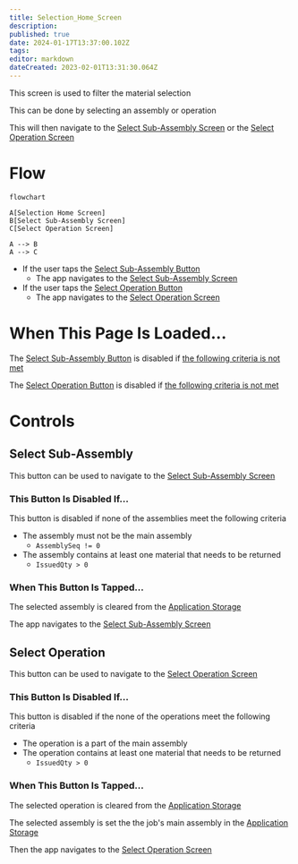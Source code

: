 ```yaml
---
title: Selection_Home_Screen
description: 
published: true
date: 2024-01-17T13:37:00.102Z
tags: 
editor: markdown
dateCreated: 2023-02-01T13:31:30.064Z
---
```


This screen is used to filter the material selection

This can be done by selecting an assembly or operation

This will then navigate to the [Select Sub-Assembly Screen](./Select_Sub-Assembly_Screen.md) or the [Select Operation Screen](./Select_Operation_Screen.md)


# Flow
```mermaid
flowchart

A[Selection Home Screen]
B[Select Sub-Assembly Screen]
C[Select Operation Screen]

A --> B
A --> C
```
- If the user taps the [Select Sub-Assembly Button](#select-sub-assembly)
	- The app navigates to the [Select Sub-Assembly Screen](./Select_Sub-Assembly_Screen.md)
- If the user taps the [Select Operation Button](#select-operation)
	- The app navigates to the [Select Operation Screen](./Select_Operation_Screen.md)

# When This Page Is Loaded...
The [Select Sub-Assembly Button](#select-sub-assembly) is disabled if [the following criteria is not met](#this-button-is-disabled-if)

The [Select Operation Button](#select-operation) is disabled if [the following criteria is not met](#this-button-is-disabled-if-1)


# Controls
## Select Sub-Assembly
This button can be used to navigate to the [Select Sub-Assembly Screen](./Select_Sub-Assembly_Screen.md)

### This Button Is Disabled If...
This button is disabled if none of the assemblies meet the following criteria
- The assembly must not be the main assembly 
	- `AssemblySeq != 0`
- The assembly contains at least one material that needs to be returned
	- `IssuedQty > 0`

### When This Button Is Tapped...
The selected assembly is cleared from the [Application Storage](../../../Application_Storage.md)

The app navigates to the [Select Sub-Assembly Screen](./Select_Sub-Assembly_Screen.md)


## Select Operation
This button can be used to navigate to the [Select Operation Screen](./Select_Operation_Screen.md)

### This Button Is Disabled If...
This button is disabled if the none of the operations meet the following criteria
- The operation is a part of the main assembly
- The operation contains at least one material that needs to be returned
	- `IssuedQty > 0`

### When This Button Is Tapped...
The selected operation is cleared from the [Application Storage](../../../Application_Storage.md)

The selected assembly is set the the job's main assembly in the [Application Storage](../../../Application_Storage.md)

Then the app navigates to the [Select Operation Screen](./Select_Operation_Screen.md)